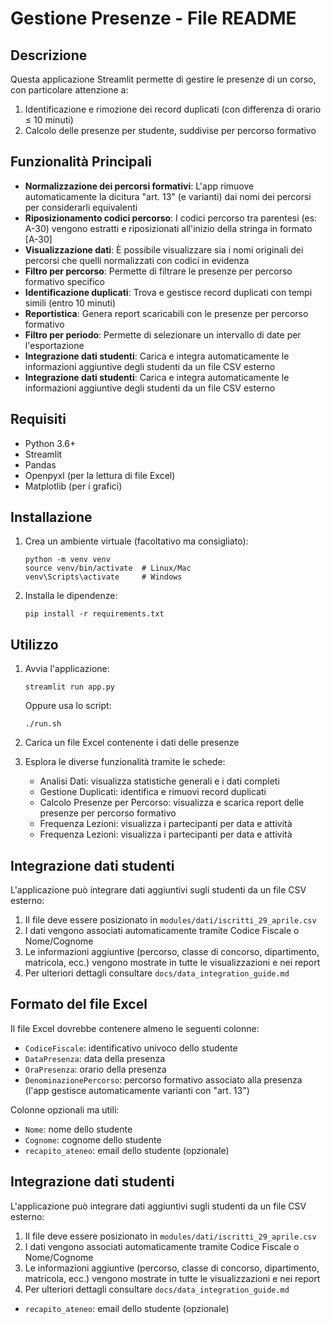 # Gestione Presenze - File README

## Descrizione
Questa applicazione Streamlit permette di gestire le presenze di un corso, con particolare attenzione a:
1. Identificazione e rimozione dei record duplicati (con differenza di orario ≤ 10 minuti)
2. Calcolo delle presenze per studente, suddivise per percorso formativo

## Funzionalità Principali
- **Normalizzazione dei percorsi formativi**: L'app rimuove automaticamente la dicitura "art. 13" (e varianti) dai nomi dei percorsi per considerarli equivalenti
- **Riposizionamento codici percorso**: I codici percorso tra parentesi (es: A-30) vengono estratti e riposizionati all'inizio della stringa in formato [A-30]
- **Visualizzazione dati**: È possibile visualizzare sia i nomi originali dei percorsi che quelli normalizzati con codici in evidenza
- **Filtro per percorso**: Permette di filtrare le presenze per percorso formativo specifico
- **Identificazione duplicati**: Trova e gestisce record duplicati con tempi simili (entro 10 minuti)
- **Reportistica**: Genera report scaricabili con le presenze per percorso formativo
- **Filtro per periodo**: Permette di selezionare un intervallo di date per l'esportazione
- **Integrazione dati studenti**: Carica e integra automaticamente le informazioni aggiuntive degli studenti da un file CSV esterno
- **Integrazione dati studenti**: Carica e integra automaticamente le informazioni aggiuntive degli studenti da un file CSV esterno

## Requisiti
- Python 3.6+
- Streamlit
- Pandas
- Openpyxl (per la lettura di file Excel)
- Matplotlib (per i grafici)

## Installazione
1. Crea un ambiente virtuale (facoltativo ma consigliato):
   ```
   python -m venv venv
   source venv/bin/activate  # Linux/Mac
   venv\Scripts\activate     # Windows
   ```

2. Installa le dipendenze:
   ```
   pip install -r requirements.txt
   ```

## Utilizzo
1. Avvia l'applicazione:
   ```
   streamlit run app.py
   ```
   Oppure usa lo script:
   ```
   ./run.sh
   ```

2. Carica un file Excel contenente i dati delle presenze
3. Esplora le diverse funzionalità tramite le schede:
   - Analisi Dati: visualizza statistiche generali e i dati completi
   - Gestione Duplicati: identifica e rimuovi record duplicati
   - Calcolo Presenze per Percorso: visualizza e scarica report delle presenze per percorso formativo
   - Frequenza Lezioni: visualizza i partecipanti per data e attività
   - Frequenza Lezioni: visualizza i partecipanti per data e attività

## Integrazione dati studenti
L'applicazione può integrare dati aggiuntivi sugli studenti da un file CSV esterno:
1. Il file deve essere posizionato in `modules/dati/iscritti_29_aprile.csv`
2. I dati vengono associati automaticamente tramite Codice Fiscale o Nome/Cognome
3. Le informazioni aggiuntive (percorso, classe di concorso, dipartimento, matricola, ecc.) vengono mostrate in tutte le visualizzazioni e nei report
4. Per ulteriori dettagli consultare `docs/data_integration_guide.md`

## Formato del file Excel
Il file Excel dovrebbe contenere almeno le seguenti colonne:
- `CodiceFiscale`: identificativo univoco dello studente
- `DataPresenza`: data della presenza
- `OraPresenza`: orario della presenza
- `DenominazionePercorso`: percorso formativo associato alla presenza (l'app gestisce automaticamente varianti con "art. 13")

Colonne opzionali ma utili:
- `Nome`: nome dello studente
- `Cognome`: cognome dello studente
- `recapito_ateneo`: email dello studente (opzionale)

## Integrazione dati studenti
L'applicazione può integrare dati aggiuntivi sugli studenti da un file CSV esterno:
1. Il file deve essere posizionato in `modules/dati/iscritti_29_aprile.csv`
2. I dati vengono associati automaticamente tramite Codice Fiscale o Nome/Cognome
3. Le informazioni aggiuntive (percorso, classe di concorso, dipartimento, matricola, ecc.) vengono mostrate in tutte le visualizzazioni e nei report
4. Per ulteriori dettagli consultare `docs/data_integration_guide.md`
- `recapito_ateneo`: email dello studente (opzionale)
